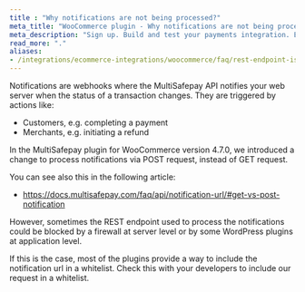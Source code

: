 ```yaml
---
title : "Why notifications are not being processed?"
meta_title: "WooCommerce plugin - Why notifications are not being processed - MultiSafepay Docs"
meta_description: "Sign up. Build and test your payments integration. Explore our products and services. Use our API reference, SDKs, and wrappers. Get support."
read_more: "."
aliases:
- /integrations/ecommerce-integrations/woocommerce/faq/rest-endpoint-is-blocked/
---
```


Notifications are webhooks where the MultiSafepay API notifies your web server when the status of a transaction changes. They are triggered by actions like:

- Customers, e.g. completing a payment
- Merchants, e.g. initiating a refund

In the MultiSafepay plugin for WooCommerce version 4.7.0, we introduced a change to process notifications via POST request, instead of GET request.

You can see also this in the following article: 

  - https://docs.multisafepay.com/faq/api/notification-url/#get-vs-post-notification

However, sometimes the REST endpoint used to process the notifications could be blocked by a firewall at server level or by some WordPress plugins at application level. 

If this is the case, most of the plugins provide a way to include the notification url in a whitelist. 
Check this with your developers to include our request in a whitelist. 

